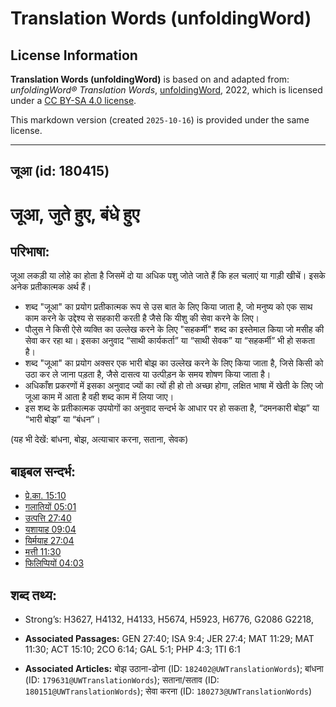 # Translation Words (unfoldingWord)

## License Information

**Translation Words (unfoldingWord)** is based on and adapted from: _unfoldingWord® Translation Words_, [unfoldingWord](https://unfoldingword.org/utw), 2022, which is licensed under a [CC BY-SA 4.0 license](https://creativecommons.org/licenses/by-sa/4.0/legalcode.en).

This markdown version (created `2025-10-16`) is provided under the same license.



--------------------------------

## जूआ (id: 180415)

जूआ, जुते हुए, बंधे हुए
=======================

परिभाषा:
--------

जूआ लकड़ी या लोहे का होता है जिसमें दो या अधिक पशु जोते जाते हैं कि हल चलाएं या गाड़ी खीचें। इसके अनेक प्रतीकात्मक अर्थ हैं।

* शब्द "जूआ" का प्रयोग प्रतीकात्मक रूप से उस बात के लिए किया जाता है, जो मनुष्य को एक साथ काम करने के उद्देश्य से सहकारी करती है जैसे कि यीशु की सेवा करने के लिए।
* पौलुस ने किसी ऐसे व्यक्ति का उल्लेख करने के लिए "सहकर्मी" शब्द का इस्तेमाल किया जो मसीह की सेवा कर रहा था। इसका अनुवाद “साथी कार्यकर्ता” या “साथी सेवक” या “सहकर्मी” भी हो सकता है।
* शब्द "जूआ" का प्रयोग अक्सर एक भारी बोझ का उल्लेख करने के लिए किया जाता है, जिसे किसी को उठा कर ले जाना पड़ता है, जैसे दासत्व या उत्पीड़न के समय शोषण किया जाता है।
* अधिकाँश प्रकरणों में इसका अनुवाद ज्यों का त्यों ही हो तो अच्छा होगा, लक्षित भाषा में खेती के लिए जो जूआ काम में आता है वही शब्द काम में लिया जाए।
* इस शब्द के प्रतीकात्मक उपयोगों का अनुवाद सन्दर्भ के आधार पर हो सकता है, “दमनकारी बोझ” या “भारी बोझ” या “बंधन”।

(यह भी देखें: बांधना, बोझ, अत्याचार करना, सताना, सेवक)

बाइबल सन्दर्भ:
--------------

* [प्रे.का. 15:10](https://ref.ly/Acts15:10)
* [गलातियों 05:01](https://ref.ly/Gal5:1)
* [उत्पत्ति 27:40](https://ref.ly/Gen27:40)
* [यशायाह 09:04](https://ref.ly/Isa9:4)
* [यिर्मयाह 27:04](https://ref.ly/Jer27:4)
* [मत्ती 11:30](https://ref.ly/Matt11:30)
* [फिलिप्पियों 04:03](https://ref.ly/Phil4:3)

शब्द तथ्य:
----------

* Strong’s: H3627, H4132, H4133, H5674, H5923, H6776, G2086 G2218,

* **Associated Passages:** GEN 27:40; ISA 9:4; JER 27:4; MAT 11:29; MAT 11:30; ACT 15:10; 2CO 6:14; GAL 5:1; PHP 4:3; 1TI 6:1
* **Associated Articles:** बोझ उठाना-ढोना (ID: `182402@UWTranslationWords`); बांधना (ID: `179631@UWTranslationWords`); सताना/सताव (ID: `180151@UWTranslationWords`); सेवा करना (ID: `180273@UWTranslationWords`)

